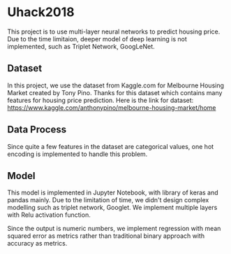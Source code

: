 # Uhack2018
This project is to use multi-layer neural networks to predict housing price. Due to the time limitaion, deeper model of deep learning is not implemented, such as Triplet Network, GoogLeNet.

## Dataset
In this project, we use the dataset from Kaggle.com for Melbourne Housing Market created by Tony Pino. Thanks for this dataset which contains many features for housing price prediction. Here is the link for dataset:
https://www.kaggle.com/anthonypino/melbourne-housing-market/home

## Data Process
Since quite a few features in the dataset are categorical values, one hot encoding is implemented to handle this problem.

## Model
This model is implemented in Jupyter Notebook, with library of keras and pandas mainly. Due to the limitation of time, we didn't design complex modelling such as triplet network, Googlet. We implement multiple layers with Relu activation function.

Since the output is numeric numbers, we implement regression with mean squared error as metrics rather than traditional binary approach with accuracy as metrics.
